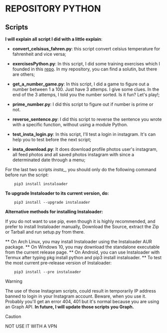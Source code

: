 # REPOSITORY PYTHON #

 ## Scripts ##

**I will explain all script I did with a little explain**:

* **convert_celsisus_fahren.py**: this script convert celsius temperature for fahrenheit and vice versa;

* **exercisesPython.py**: In this script, I did some training exercises which I founded in this [repo](https://github.com/rmveiga/exercicios_python?tab=readme-ov-file#%C3%ADndice). In my repository, you can find a solutin, but there are others;

* **get_a_number_game.py**: In this script, I did a game to figure out a number between 1 a 100. Just have 3 attemps. I give some clues. In the end of the 3 attemps, I told you the number sorted. Is it fun? Let's play!; 

* **prime_number.py**: I did this script to figure out if number is prime or not.

* **reverse_sentence.py**: I did this script to reverse the sentence you wrote with a specific function, without using a module Python.

* **test_insta_login.py**: In this script, I'll test a login in instagram. It's can help you to test before the next script;

* **insta_download.py**: It does download profile photos user's instagram, all feed photos and all saved photos instagram with since a determinated date through a menu;

For the last two scripts *insta_*, you should only do the following command before run the script:
```
    pip3 install instaloader
```
**To upgrade Instaloader to its current version, do:**
```
    pip3 install --upgrade instaloader
```
**Alternative methods for installing Instaloader:**

If you do not want to use pip, even though it is highly recommended, and prefer to install Instaloader manually, Download the Source, extract the Zip or Tarball and run setup.py from there.

** On Arch Linux, you may install Instaloader using the Instaloader AUR package.
** On Windows 10, you may download the standalone executable from the current release page.
** On Android, you can use Instaloader with Termux after typing pkg install python and pip3 install instaloader.
** To test the most current pre-release version of Instaloader:
```
    pip3 install --pre instaloader
```
> [!WARNING]
> The use of those Instagram scripts, could result in temporarily IP address banned to login in your Instagram account. Beware, when you use it. Probably you'll get an error 404, 401 but it's normal because you are using an Graph API. **In future, I will update those scripts you Graph.**

> [!CAUTION]
> NOT USE IT WITH A VPN

